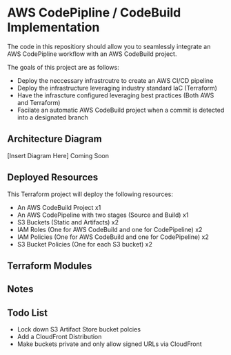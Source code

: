 # AWS CodePipline / CodeBuild Implementation
The code in this repositiory should allow you to seamlessly integrate an AWS CodePipline workflow with an AWS CodeBuild project. 

The goals of this project are as follows:
- Deploy the neccessary infrastrcutre to create an AWS CI/CD pipeline
- Deploy the infrastructure leveraging industry standard IaC (Terraform)
- Have the infrascture configured leveraging best practices (Both AWS and Terraform)
- Facilate an automatic AWS CodeBuild project when a commit is detected into a designated branch

## Architecture Diagram
[Insert Diagram Here] Coming Soon

## Deployed Resources

This Terraform project will deploy the following resources:
- An AWS CodeBuild Project x1
- An AWS CodePipeline with two stages (Source and Build) x1
- S3 Buckets (Static and Artifacts) x2
- IAM Roles (One for AWS CodeBuild and one for CodePipeline) x2
- IAM Policies (One for AWS CodeBuild and one for CodePipeline) x2
- S3 Bucket Policies (One for each S3 bucket) x2

## Terraform Modules

## Notes

## Todo List
- Lock down S3 Artifact Store bucket polcies
- Add a CloudFront Distribution
- Make buckets private and only allow signed URLs via CloudFront